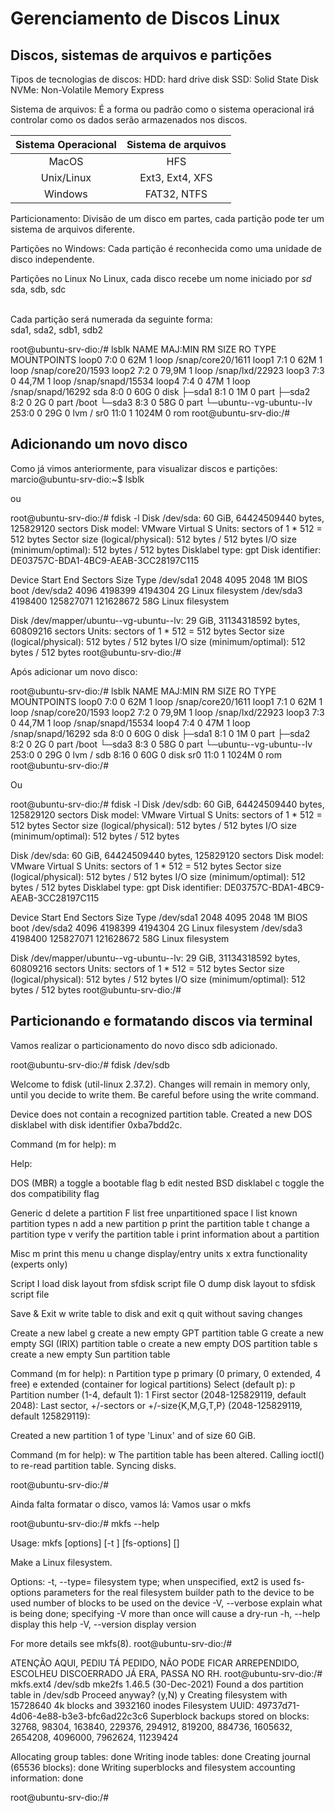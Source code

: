 # Gerenciamento de Discos Linux
## Discos, sistemas de arquivos e partições

Tipos de tecnologias de discos:
HDD: hard drive disk
SSD: Solid State Disk
NVMe: Non-Volatile Memory Express

Sistema de arquivos: É a forma ou padrão como o sistema operacional irá controlar como os dados serão armazenados nos discos.

| Sistema Operacional | Sistema de arquivos |
| :-----------------: | :-----------------: |
|        MacOS        |         HFS         |
|     Unix/Linux      |   Ext3, Ext4, XFS   |
|       Windows       |     FAT32, NTFS     |

Particionamento:
Divisão de um disco em partes, cada partição pode ter um sistema de arquivos diferente.

Partições no Windows:
Cada partição é reconhecida como uma unidade de disco independente.

Partições no Linux
No Linux, cada disco recebe um nome iniciado por *sd*
sda, sdb, sdc

<br>
Cada partição será numerada da seguinte forma:<br>
sda1, sda2, sdb1, sdb2 <br>

root@ubuntu-srv-dio:/# lsblk
NAME                      MAJ:MIN RM  SIZE RO TYPE MOUNTPOINTS
loop0                       7:0    0   62M  1 loop /snap/core20/1611
loop1                       7:1    0   62M  1 loop /snap/core20/1593
loop2                       7:2    0 79,9M  1 loop /snap/lxd/22923
loop3                       7:3    0 44,7M  1 loop /snap/snapd/15534
loop4                       7:4    0   47M  1 loop /snap/snapd/16292
sda                         8:0    0   60G  0 disk
├─sda1                      8:1    0    1M  0 part
├─sda2                      8:2    0    2G  0 part /boot
└─sda3                      8:3    0   58G  0 part
  └─ubuntu--vg-ubuntu--lv 253:0    0   29G  0 lvm  /
sr0                        11:0    1 1024M  0 rom
root@ubuntu-srv-dio:/#

## Adicionando um novo disco

Como já vimos anteriormente, para visualizar discos e partições:
marcio@ubuntu-srv-dio:~$ lsblk

ou 

root@ubuntu-srv-dio:/# fdisk -l
Disk /dev/sda: 60 GiB, 64424509440 bytes, 125829120 sectors
Disk model: VMware Virtual S
Units: sectors of 1 * 512 = 512 bytes
Sector size (logical/physical): 512 bytes / 512 bytes
I/O size (minimum/optimal): 512 bytes / 512 bytes
Disklabel type: gpt
Disk identifier: DE03757C-BDA1-4BC9-AEAB-3CC28197C115

Device       Start       End   Sectors Size Type
/dev/sda1     2048      4095      2048   1M BIOS boot
/dev/sda2     4096   4198399   4194304   2G Linux filesystem
/dev/sda3  4198400 125827071 121628672  58G Linux filesystem

Disk /dev/mapper/ubuntu--vg-ubuntu--lv: 29 GiB, 31134318592 bytes, 60809216 sectors
Units: sectors of 1 * 512 = 512 bytes
Sector size (logical/physical): 512 bytes / 512 bytes
I/O size (minimum/optimal): 512 bytes / 512 bytes
root@ubuntu-srv-dio:/#

Após adicionar um novo disco:

root@ubuntu-srv-dio:/# lsblk
NAME                      MAJ:MIN RM  SIZE RO TYPE MOUNTPOINTS
loop0                       7:0    0   62M  1 loop /snap/core20/1611
loop1                       7:1    0   62M  1 loop /snap/core20/1593
loop2                       7:2    0 79,9M  1 loop /snap/lxd/22923
loop3                       7:3    0 44,7M  1 loop /snap/snapd/15534
loop4                       7:4    0   47M  1 loop /snap/snapd/16292
sda                         8:0    0   60G  0 disk
├─sda1                      8:1    0    1M  0 part
├─sda2                      8:2    0    2G  0 part /boot
└─sda3                      8:3    0   58G  0 part
  └─ubuntu--vg-ubuntu--lv 253:0    0   29G  0 lvm  /
sdb                         8:16   0   60G  0 disk
sr0                        11:0    1 1024M  0 rom
root@ubuntu-srv-dio:/#

Ou

root@ubuntu-srv-dio:/# fdisk -l
Disk /dev/sdb: 60 GiB, 64424509440 bytes, 125829120 sectors
Disk model: VMware Virtual S
Units: sectors of 1 * 512 = 512 bytes
Sector size (logical/physical): 512 bytes / 512 bytes
I/O size (minimum/optimal): 512 bytes / 512 bytes

Disk /dev/sda: 60 GiB, 64424509440 bytes, 125829120 sectors
Disk model: VMware Virtual S
Units: sectors of 1 * 512 = 512 bytes
Sector size (logical/physical): 512 bytes / 512 bytes
I/O size (minimum/optimal): 512 bytes / 512 bytes
Disklabel type: gpt
Disk identifier: DE03757C-BDA1-4BC9-AEAB-3CC28197C115

Device       Start       End   Sectors Size Type
/dev/sda1     2048      4095      2048   1M BIOS boot
/dev/sda2     4096   4198399   4194304   2G Linux filesystem
/dev/sda3  4198400 125827071 121628672  58G Linux filesystem

Disk /dev/mapper/ubuntu--vg-ubuntu--lv: 29 GiB, 31134318592 bytes, 60809216 sectors
Units: sectors of 1 * 512 = 512 bytes
Sector size (logical/physical): 512 bytes / 512 bytes
I/O size (minimum/optimal): 512 bytes / 512 bytes
root@ubuntu-srv-dio:/#

## Particionando e formatando discos via terminal

Vamos realizar o particionamento do novo disco sdb adicionado.

root@ubuntu-srv-dio:/# fdisk /dev/sdb

Welcome to fdisk (util-linux 2.37.2).
Changes will remain in memory only, until you decide to write them.
Be careful before using the write command.

Device does not contain a recognized partition table.
Created a new DOS disklabel with disk identifier 0xba7bdd2c.

Command (m for help): m

Help:

  DOS (MBR)
   a   toggle a bootable flag
   b   edit nested BSD disklabel
   c   toggle the dos compatibility flag

  Generic
   d   delete a partition
   F   list free unpartitioned space
   l   list known partition types
   n   add a new partition
   p   print the partition table
   t   change a partition type
   v   verify the partition table
   i   print information about a partition

  Misc
   m   print this menu
   u   change display/entry units
   x   extra functionality (experts only)

  Script
   I   load disk layout from sfdisk script file
   O   dump disk layout to sfdisk script file

  Save & Exit
   w   write table to disk and exit
   q   quit without saving changes

  Create a new label
   g   create a new empty GPT partition table
   G   create a new empty SGI (IRIX) partition table
   o   create a new empty DOS partition table
   s   create a new empty Sun partition table


Command (m for help): n
Partition type
   p   primary (0 primary, 0 extended, 4 free)
   e   extended (container for logical partitions)
Select (default p): p
Partition number (1-4, default 1): 1
First sector (2048-125829119, default 2048):
Last sector, +/-sectors or +/-size{K,M,G,T,P} (2048-125829119, default 125829119):

Created a new partition 1 of type 'Linux' and of size 60 GiB.

Command (m for help): w
The partition table has been altered.
Calling ioctl() to re-read partition table.
Syncing disks.

root@ubuntu-srv-dio:/#

Ainda falta formatar o disco, vamos lá:
Vamos usar o mkfs

root@ubuntu-srv-dio:/# mkfs --help

Usage:
 mkfs [options] [-t <type>] [fs-options] <device> [<size>]

Make a Linux filesystem.

Options:
 -t, --type=<type>  filesystem type; when unspecified, ext2 is used
     fs-options     parameters for the real filesystem builder
     <device>       path to the device to be used
     <size>         number of blocks to be used on the device
 -V, --verbose      explain what is being done;
                      specifying -V more than once will cause a dry-run
 -h, --help         display this help
 -V, --version      display version

For more details see mkfs(8).
root@ubuntu-srv-dio:/#

ATENÇÃO AQUI, PEDIU TÁ PEDIDO, NÃO PODE FICAR ARREPENDIDO, ESCOLHEU DISCOERRADO JÁ ERA, PASSA NO RH.
root@ubuntu-srv-dio:/# mkfs.ext4 /dev/sdb
mke2fs 1.46.5 (30-Dec-2021)
Found a dos partition table in /dev/sdb
Proceed anyway? (y,N) y
Creating filesystem with 15728640 4k blocks and 3932160 inodes
Filesystem UUID: 49737d71-4d06-4e88-b3e3-bfc6ad22c3c6
Superblock backups stored on blocks:
        32768, 98304, 163840, 229376, 294912, 819200, 884736, 1605632, 2654208,
        4096000, 7962624, 11239424

Allocating group tables: done
Writing inode tables: done
Creating journal (65536 blocks): done
Writing superblocks and filesystem accounting information: done

root@ubuntu-srv-dio:/#